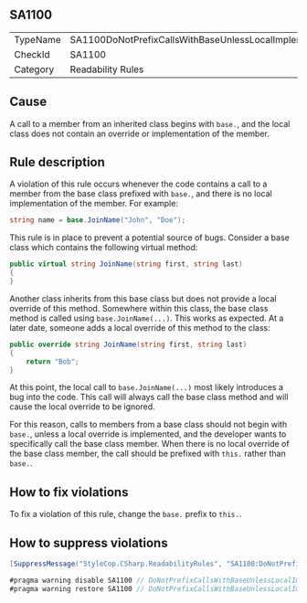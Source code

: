 ﻿## SA1100

<table>
<tr>
  <td>TypeName</td>
  <td>SA1100DoNotPrefixCallsWithBaseUnlessLocalImplementationExists</td>
</tr>
<tr>
  <td>CheckId</td>
  <td>SA1100</td>
</tr>
<tr>
  <td>Category</td>
  <td>Readability Rules</td>
</tr>
</table>

## Cause

A call to a member from an inherited class begins with `base.`, and the local class does not contain an override or implementation of the member.

## Rule description

A violation of this rule occurs whenever the code contains a call to a member from the base class prefixed with `base.`, and there is no local implementation of the member. For example:

```csharp
string name = base.JoinName("John", "Doe");
```

This rule is in place to prevent a potential source of bugs. Consider a base class which contains the following virtual method:

```csharp
public virtual string JoinName(string first, string last)
{
}
```

Another class inherits from this base class but does not provide a local override of this method. Somewhere within this class, the base class method is called using `base.JoinName(...)`. This works as expected. At a later date, someone adds a local override of this method to the class:

```csharp
public override string JoinName(string first, string last)
{
    return "Bob";
}
```

At this point, the local call to `base.JoinName(...)` most likely introduces a bug into the code. This call will always call the base class method and will cause the local override to be ignored.

For this reason, calls to members from a base class should not begin with `base.`, unless a local override is implemented, and the developer wants to specifically call the base class member. When there is no local override of the base class member, the call should be prefixed with `this.` rather than `base.`.

## How to fix violations

To fix a violation of this rule, change the `base.` prefix to `this.`.

## How to suppress violations

```csharp
[SuppressMessage("StyleCop.CSharp.ReadabilityRules", "SA1100:DoNotPrefixCallsWithBaseUnlessLocalImplementationExists", Justification = "Reviewed.")]
```

```csharp
#pragma warning disable SA1100 // DoNotPrefixCallsWithBaseUnlessLocalImplementationExists
#pragma warning restore SA1100 // DoNotPrefixCallsWithBaseUnlessLocalImplementationExists
```
